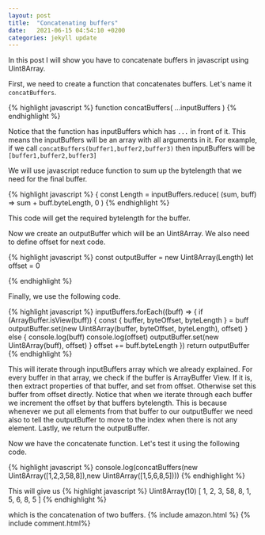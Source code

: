 ```yaml
---
layout: post
title:  "Concatenating buffers"
date:   2021-06-15 04:54:10 +0200
categories: jekyll update
---
```

In this post I will show you have to concatenate buffers in javascript using Uint8Array.

First, we need to create a function that concatenates buffers. Let's name it `concatBuffers`. 

{% highlight javascript %}
function concatBuffers(
  ...inputBuffers
) 
{% endhighlight %}

Notice that the function has inputBuffers which has `...` in front of it. This means the inputBuffers will be an array with all arguments in it. For example, if we call `concatBuffers(buffer1,buffer2,buffer3)` then inputBuffers will be `[buffer1,buffer2,buffer3]`

We will use javascript reduce function to sum up the bytelength that we need for the final buffer.

{% highlight javascript %}
{
  const Length = inputBuffers.reduce(
    (sum, buff) => sum + buff.byteLength,
    0
  )
{% endhighlight %}

This code will get the required bytelength for the buffer.

Now we create an outputBuffer which will be an Uint8Array. We also need to define offset for next code.

{% highlight javascript %}
  const outputBuffer = new Uint8Array(Length)
  let offset = 0

{% endhighlight %}

Finally, we use the following code.

{% highlight javascript %}
 inputBuffers.forEach((buff) => {
    if (ArrayBuffer.isView(buff)) {
      const { buffer, byteOffset, byteLength } = buff
      outputBuffer.set(new Uint8Array(buffer, byteOffset, byteLength), offset)
    } else {
	console.log(buff)
	console.log(offset)
      outputBuffer.set(new Uint8Array(buff), offset)
    }
    offset += buff.byteLength
  })
   return outputBuffer
{% endhighlight %}

This will iterate through inputBuffers array which we already explained. For every buffer in that array, we check if the buffer is ArrayBuffer View. If it is, then extract properties of that buffer, and set from offset. Otherwise set this buffer from offset directly. Notice that when we iterate through each buffer we increment the offset by that buffers bytelength. This is because whenever we put all elements from that buffer to our outputBuffer we need also to tell the outputBuffer to move to the index when there is not any element. Lastly, we return the outputBuffer.

Now we have the concatenate function. Let's test it using the following code.

{% highlight javascript %}
console.log(concatBuffers(new Uint8Array([1,2,3,58,8]),new Uint8Array([1,5,6,8,5])))
{% endhighlight %}

This will give us
{% highlight javascript %}
Uint8Array(10) [
  1, 2, 3, 58, 8,
  1, 5, 6,  8, 5
]
{% endhighlight %}

which is the concatenation of two buffers.
{% include amazon.html %}
{% include comment.html%}






